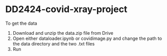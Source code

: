 # DD2424-covid-xray-project

To get the data
1. Download and unzip the data.zip file from Drive
2. Open either dataloader.ipynb or covidimage.py and change the path to the data directory and the two .txt files
3. Run
